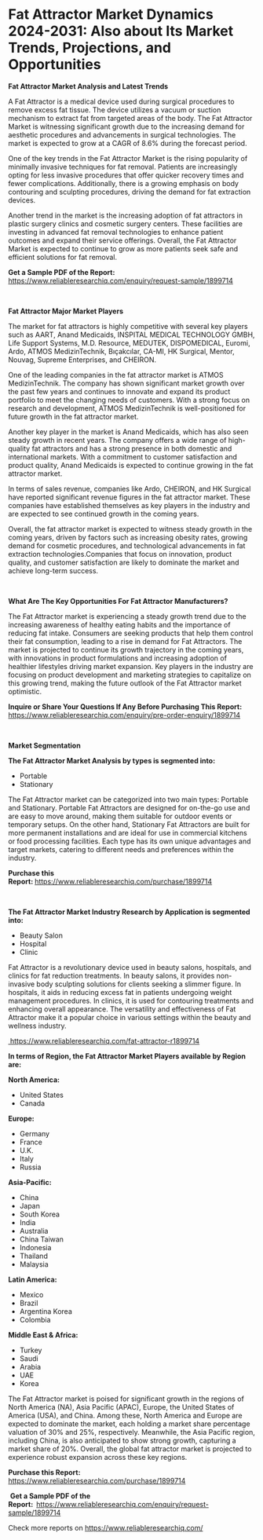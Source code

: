 <p><h1>Fat Attractor Market Dynamics 2024-2031: Also about Its Market Trends, Projections, and Opportunities</h1></p><p><strong>Fat Attractor Market Analysis and Latest Trends</strong></p>
<p><p>A Fat Attractor is a medical device used during surgical procedures to remove excess fat tissue. The device utilizes a vacuum or suction mechanism to extract fat from targeted areas of the body. The Fat Attractor Market is witnessing significant growth due to the increasing demand for aesthetic procedures and advancements in surgical technologies. The market is expected to grow at a CAGR of 8.6% during the forecast period.</p><p>One of the key trends in the Fat Attractor Market is the rising popularity of minimally invasive techniques for fat removal. Patients are increasingly opting for less invasive procedures that offer quicker recovery times and fewer complications. Additionally, there is a growing emphasis on body contouring and sculpting procedures, driving the demand for fat extraction devices.</p><p>Another trend in the market is the increasing adoption of fat attractors in plastic surgery clinics and cosmetic surgery centers. These facilities are investing in advanced fat removal technologies to enhance patient outcomes and expand their service offerings. Overall, the Fat Attractor Market is expected to continue to grow as more patients seek safe and efficient solutions for fat removal.</p></p>
<p><strong>Get a Sample PDF of the Report:&nbsp;</strong> <a href="https://www.reliableresearchiq.com/enquiry/request-sample/1899714">https://www.reliableresearchiq.com/enquiry/request-sample/1899714</a></p>
<p>&nbsp;</p>
<p><strong>Fat Attractor Major Market Players</strong></p>
<p><p>The market for fat attractors is highly competitive with several key players such as AART, Anand Medicaids, INSPITAL MEDICAL TECHNOLOGY GMBH, Life Support Systems, M.D. Resource, MEDUTEK, DISPOMEDICAL, Euromi, Ardo, ATMOS MedizinTechnik, Bıçakcılar, CA-MI, HK Surgical, Mentor, Nouvag, Supreme Enterprises, and CHEIRON.</p><p>One of the leading companies in the fat attractor market is ATMOS MedizinTechnik. The company has shown significant market growth over the past few years and continues to innovate and expand its product portfolio to meet the changing needs of customers. With a strong focus on research and development, ATMOS MedizinTechnik is well-positioned for future growth in the fat attractor market.</p><p>Another key player in the market is Anand Medicaids, which has also seen steady growth in recent years. The company offers a wide range of high-quality fat attractors and has a strong presence in both domestic and international markets. With a commitment to customer satisfaction and product quality, Anand Medicaids is expected to continue growing in the fat attractor market.</p><p>In terms of sales revenue, companies like Ardo, CHEIRON, and HK Surgical have reported significant revenue figures in the fat attractor market. These companies have established themselves as key players in the industry and are expected to see continued growth in the coming years.</p><p>Overall, the fat attractor market is expected to witness steady growth in the coming years, driven by factors such as increasing obesity rates, growing demand for cosmetic procedures, and technological advancements in fat extraction technologies.Companies that focus on innovation, product quality, and customer satisfaction are likely to dominate the market and achieve long-term success.</p></p>
<p>&nbsp;</p>
<p><strong>What Are The Key Opportunities For Fat Attractor Manufacturers?</strong></p>
<p><p>The Fat Attractor market is experiencing a steady growth trend due to the increasing awareness of healthy eating habits and the importance of reducing fat intake. Consumers are seeking products that help them control their fat consumption, leading to a rise in demand for Fat Attractors. The market is projected to continue its growth trajectory in the coming years, with innovations in product formulations and increasing adoption of healthier lifestyles driving market expansion. Key players in the industry are focusing on product development and marketing strategies to capitalize on this growing trend, making the future outlook of the Fat Attractor market optimistic.</p></p>
<p><strong>Inquire or Share Your Questions If Any Before Purchasing This Report:</strong> <a href="https://www.reliableresearchiq.com/enquiry/pre-order-enquiry/1899714">https://www.reliableresearchiq.com/enquiry/pre-order-enquiry/1899714</a></p>
<p>&nbsp;</p>
<p><strong>Market Segmentation</strong></p>
<p><strong>The Fat Attractor Market Analysis by types is segmented into:</strong></p>
<p><ul><li>Portable</li><li>Stationary</li></ul></p>
<p><p>The Fat Attractor market can be categorized into two main types: Portable and Stationary. Portable Fat Attractors are designed for on-the-go use and are easy to move around, making them suitable for outdoor events or temporary setups. On the other hand, Stationary Fat Attractors are built for more permanent installations and are ideal for use in commercial kitchens or food processing facilities. Each type has its own unique advantages and target markets, catering to different needs and preferences within the industry.</p></p>
<p><strong>Purchase this Report:&nbsp;</strong><a href="https://www.reliableresearchiq.com/purchase/1899714">https://www.reliableresearchiq.com/purchase/1899714</a></p>
<p>&nbsp;</p>
<p><strong>The Fat Attractor Market Industry Research by Application is segmented into:</strong></p>
<p><ul><li>Beauty Salon</li><li>Hospital</li><li>Clinic</li></ul></p>
<p><p>Fat Attractor is a revolutionary device used in beauty salons, hospitals, and clinics for fat reduction treatments. In beauty salons, it provides non-invasive body sculpting solutions for clients seeking a slimmer figure. In hospitals, it aids in reducing excess fat in patients undergoing weight management procedures. In clinics, it is used for contouring treatments and enhancing overall appearance. The versatility and effectiveness of Fat Attractor make it a popular choice in various settings within the beauty and wellness industry.</p></p>
<p><a href="https://www.reliableresearchiq.com/fat-attractor-r1899714">&nbsp;https://www.reliableresearchiq.com/fat-attractor-r1899714</a></p>
<p><strong>In terms of Region, the Fat Attractor Market Players available by Region are:</strong></p>
<p>
    <p> <strong> North America: </strong>
        <ul>
            <li>United States</li>
            <li>Canada</li>
        </ul>
        </p> 
    <p> <strong> Europe: </strong>
        <ul>
            <li>Germany</li>
            <li>France</li>
            <li>U.K.</li>
            <li>Italy</li>
            <li>Russia</li>
        </ul>
        </p> 
    <p> <strong> Asia-Pacific: </strong>
        <ul>
            <li>China</li>
            <li>Japan</li>
            <li>South Korea</li>
            <li>India</li>
            <li>Australia</li>
            <li>China Taiwan</li>
            <li>Indonesia</li>
            <li>Thailand</li>
            <li>Malaysia</li>
        </ul>
        </p> 
    <p> <strong> Latin America: </strong>
        <ul>
            <li>Mexico</li>
            <li>Brazil</li>
            <li>Argentina Korea</li>
            <li>Colombia</li>
        </ul>
        </p> 
    <p> <strong> Middle East & Africa: </strong>
        <ul>
            <li>Turkey</li>
            <li>Saudi</li>
            <li>Arabia</li>
            <li>UAE</li>
            <li>Korea</li>
        </ul>
    </p>
    </p>
<p><p>The Fat Attractor market is poised for significant growth in the regions of North America (NA), Asia Pacific (APAC), Europe, the United States of America (USA), and China. Among these, North America and Europe are expected to dominate the market, each holding a market share percentage valuation of 30% and 25%, respectively. Meanwhile, the Asia Pacific region, including China, is also anticipated to show strong growth, capturing a market share of 20%. Overall, the global fat attractor market is projected to experience robust expansion across these key regions.</p></p>
<p><strong>Purchase this Report: </strong><a href="https://www.reliableresearchiq.com/purchase/1899714">https://www.reliableresearchiq.com/purchase/1899714</a></p>
<p>&nbsp;<strong>Get a Sample PDF of the Report:&nbsp;&nbsp;</strong><a href="https://www.reliableresearchiq.com/enquiry/request-sample/1899714">https://www.reliableresearchiq.com/enquiry/request-sample/1899714</a></p>
<p><strong></strong></p>
<p>Check more reports on <a href="https://www.reliableresearchiq.com/">https://www.reliableresearchiq.com/</a></p>